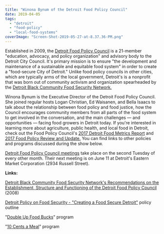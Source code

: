 ```yaml
---
title: "Winona Bynum of the Detroit Food Policy Council"
date: 2019-04-05
tags: 
  - "detroit"
  - "food-policy"
  - "local-food-systems"
coverImage: "Screen-Shot-2019-05-27-at-8.37.36-PM.png"
---
```


Established in 2009, the [Detroit Food Policy Council](https://detroitfoodpolicycouncil.net) is a 21-member   "education, advocacy, and policy organization" and advisory body to the Detroit City Council. It's primary mission is to ensure "the development and maintenance of a sustainable and equitable food system" in order to create a "food-secure City of Detroit." Unlike food policy councils in other cities, which are typically arms of the local government, Detroit's is a nonprofit that was born out of community activism and organization spearheaded by the [Detroit Black Community Food Security Network.](https://www.dbcfsn.org)

<!--more-->

Winona Bynum is the Executive Director of the Detroit Food Policy Council. She joined regular hosts Logan Christian, Ed Waisanen, and Bella Isaacs to talk about the relationship between food policy and food justice, how the Council encourages community members from all parts of the food system to get involved in the conversation, and the main challenges — and opportunities — facing food growers in Detroit today. If you're interested in learning more about agriculture, public health, and local food in Detroit, check out the Food Policy Council's [2017 Detroit Food Metrics Report](https://www.scribd.com/document/373207033/Detroit-Food-Metrics-Report#from_embed) and [2017 Food Policy Review and Update.](https://detroitfoodpolicycouncil.net/sites/default/files/images/DFPC%20Food%20Policy%20Document%20021317%20%281%29.pdf) You can find links to other policies and programs discussed during the show below.

[Detroit Food Policy Council meetings](https://detroitfoodpolicycouncil.net/events) take place on the second Tuesday of every other month. Their next meeting is on June 11 at Detroit's Eastern Market Corporation (2934 Russell Street).

**Links:** 

[Detroit Black Community Food Security Network's Recommendations on the Establishment, Structure and Functioning of the Detroit Food Policy Council](https://detroitfoodpolicycouncil.net/sites/default/files/pdfs/DBCFSN_DETROIT_FOOD_POLICY_COUNCIL_RECOMMENDATIONS.pdf) (2008)

[Detroit Policy on Food Security - "Creating a Food Secure Detroit"](https://detroitfoodpolicycouncil.net/sites/default/files/pdfs/Detroit_Food_Security_Policy.pdf) policy outline

"[Double Up Food Bucks](http://www.doubleupfoodbucks.org)" program

"[10 Cents a Meal](https://www.tencentsmichigan.org)" program
